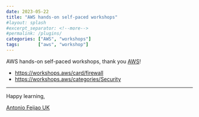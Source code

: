 ```yaml
---
date: 2023-05-22
title: "AWS hands-on self-paced workshops"
#layout: splash
#excerpt_separator: <!--more-->
#permalink: /plugins/
categories: ["AWS", "workshops"]
tags:       ["aws", "workshop"]
---
```


AWS hands-on self-paced workshops, thank you [AWS](https://aws.amazon.com/)!

* <https://workshops.aws/card/firewall>
* <https://workshops.aws/categories/Security>

---

Happy learning,

[Antonio Feijao UK](https://www.antoniofeijao.com)
